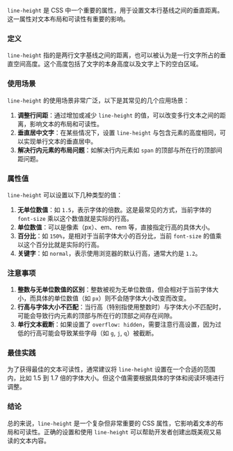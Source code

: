 `line-height` 是 CSS 中一个重要的属性，用于设置文本行基线之间的垂直距离。这一属性对文本布局和可读性有重要的影响。

### 定义
`line-height` 指的是两行文字基线之间的距离，也可以被认为是一行文字所占的垂直空间高度。这个高度包括了文字的本身高度以及文字上下的空白区域。

### 使用场景
`line-height` 的使用场景非常广泛，以下是其常见的几个应用场景：
1. **调整行间距**：通过增加或减少 `line-height` 的值，可以改变多行文本之间的距离，影响文本的布局和可读性。
2. **垂直居中文字**：在某些情况下，设置 `line-height` 与包含元素的高度相同，可以实现单行文本的垂直居中。
3. **解决行内元素的布局问题**：如解决行内元素如 `span` 的顶部与所在行的顶部间距问题。

### 属性值
`line-height` 可以设置以下几种类型的值：
1. **无单位数值**：如 `1.5`，表示字体的倍数。这是最常见的方式，当前字体的 `font-size` 乘以这个数值就是实际的行高。
2. **单位数值**：可以是像素（px）、em、rem 等，直接指定行高的具体大小。
3. **百分比**：如 `150%`，是相对于当前字体大小的百分比，当前 `font-size` 的值乘以这个百分比就是实际的行高。
4. **关键字**：如 `normal`，表示使用浏览器的默认行高，通常大约是 `1.2`。

### 注意事项
1. **整数与无单位数值的区别**：整数被视为无单位数值，但会相对于当前字体大小，而具体的单位数值（如 `px`）则不会随字体大小改变而改变。
2. **行高与字体大小不匹配**：当行高（特别指使用整数时）与字体大小不匹配时，可能会导致行内元素的顶部与所在行的顶部之间存在间隙。
3. **单行文本截断**：如果设置了 `overflow: hidden`，需要注意行高设置，因为过低的行高可能会导致某些字母（如 `g`, `j`, `q`）被截断。

### 最佳实践
为了获得最佳的文本可读性，通常建议将 `line-height` 设置在一个合适的范围内，比如 1.5 到 1.7 倍的字体大小。但这个值需要根据具体的字体和阅读环境进行调整。

### 结论
总的来说，`line-height` 是一个复杂但非常重要的 CSS 属性，它影响着文本的布局和可读性。正确的设置和使用 `line-height` 可以帮助开发者创建出既美观又易读的文本内容。